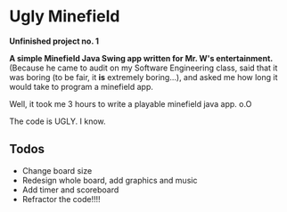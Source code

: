 # Ugly Minefield 

__Unfinished project no. 1__

__A simple Minefield Java Swing app written for Mr. W's entertainment.__  
(Because he came to audit on my Software Engineering class, said that it was boring (to be fair, it **is** extremely boring...), and asked me how long it would take to program a minefield app.  

Well, it took me 3 hours to write a playable minefield java app. o.O 

The code is UGLY. I know. 

## Todos

* Change board size
* Redesign whole board, add graphics and music
* Add timer and scoreboard
* Refractor the code!!!!
